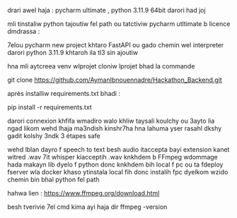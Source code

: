 drari awel haja :
 pycharm ultimate , python 3.11.9 64bit darori had joj 

 mli tinstaliw python tajoutiw fel path ou tatctiviw pycharm utltimate b licence dmdrassa :

 7elou pycharm new project khtaro FastAPI ou gado chemin wel interpreter darori python 3.11.9 khtaroh ila tl3 sin ajoutiw 

 hna mli aytcreea venv wlprojet cloniw lprojet  bhad la commande 

 git clone https://github.com/AymanIbnouennadre/Hackathon_Backend.git 

 après installiw requirements.txt bhadi : 

 pip install -r requirements.txt  

 darori connexion khfifa wmadiro walo khliw taysali koulchy ou 3ayto lia ngad likom wehd lhaja ma3ndish kinshr7ha hna lahuma yser rasahl dkshy gadit kolshy 3ndk 3 étapes safe 

 wehd lblan dayro f speech to text besh audio itaccepta bayi extension kanet witred .wav 7it whisper kiacceptih .wav knkhdem b FFmpeg wdommage hada makayn lib dyelo f python donc knkhdem bih local f pc ou ta fdeploy fserver wla docker  khaso ytinstala local fih donc instalih fpc dyelkom wzido chemin bin bhal python fel path 

 hahwa lien : https://www.ffmpeg.org/download.html

 besh tverivie 7el cmd kima ayi haja dir ffmpeg -version
